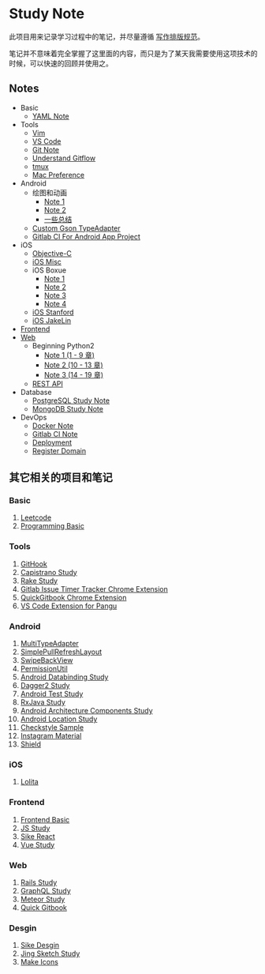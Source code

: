 # Study Note

此项目用来记录学习过程中的笔记，并尽量遵循 [写作排版规范](basic/copywriting-guideline.md)。

笔记并不意味着完全掌握了这里面的内容，而只是为了某天我需要使用这项技术的时候，可以快速的回顾并使用之。

## Notes

* Basic
    * [YAML Note](basic/yaml-note.md)
* Tools
    * [Vim](tools/vim.md)
    * [VS Code](tools/vscode.md)
    * [Git Note](tools/git-note.md)
    * [Understand Gitflow](./tools/understand-git-flow.md)
    * [tmux](tools/tmux.md)
    * [Mac Preference](tools/mac-preferences.md)
* Android
    * 绘图和动画
        * [Note 1](android/custom-view/note-1.md)
        * [Note 2](android/custom-view/note-2.md)
        * [一些总结](android/custom-view/summary.md)
    * [Custom Gson TypeAdapter](android/gson-adapter.md)
    * [Gitlab CI For Android App Project](android/gitlab-ci-for-android-app-project.md)
* iOS
    * [Objective-C](ios/objective-c.md)
    * [iOS Misc](ios/ios-misc.md)
    * iOS Boxue
        * [Note 1](ios/ios-boxue/note-1.md)
        * [Note 2](ios/ios-boxue/note-2.md)
        * [Note 3](ios/ios-boxue/note-3.md)
        * [Note 4](ios/ios-boxue/note-4.md)
    * [iOS Stanford](ios/ios-stanford-note.md)
    * [iOS JakeLin](ios/ios-jakelin.md)
* [Frontend](frontend/frontend-readme.md)
* [Web](web/web-readme.md)
    * Beginning Python2
        * [Note 1 (1 - 9 章)](web/beginning-python2/note-1.md)
        * [Note 2 (10 - 13 章)](web/beginning-python2/note-2.md)
        * [Note 3 (14 - 19 章)](web/beginning-python2/note-3.md)
    * [REST API](web/rest-api.md)
* Database
    * [PostgreSQL Study Note](database/postgresql-study-note.md)
    * [MongoDB Study Note](database/mongodb-study-note.md)
* DevOps
    * [Docker Note](dev-ops/docker-note.md)
    * [Gitlab CI Note](dev-ops/gitlab-ci-note.md)
    * [Deployment](dev-ops/deployment.md)
    * [Register Domain](dev-ops/register-domain.md)

## 其它相关的项目和笔记

### Basic

1. [Leetcode](https://github.com/baurine/leetcode)
1. [Programming Basic](https://github.com/baurine/programming-basic)

### Tools

1. [GitHook](https://github.com/baurine/githook)
1. [Capistrano Study](https://github.com/baurine/capistrano-study)
1. [Rake Study](https://github.com/baurine/rake-study)
1. [Gitlab Issue Timer Tracker Chrome Extension](https://github.com/baurine/gitlab-issue-time-tracker-ext)
1. [QuickGitbook Chrome Extension](https://github.com/baurine/quick-gitbook-chrome-extension)
1. [VS Code Extension for Pangu](https://github.com/baurine/vscode-pangu)

### Android

1. [MultiTypeAdapter](https://github.com/baurine/multi-type-adapter)
1. [SimplePullRefreshLayout](https://github.com/baurine/simple-pull-refresh-layout)
1. [SwipeBackView](https://github.com/baurine/swipebackview)
1. [PermissionUtil](https://github.com/baurine/permission-util)
1. [Android Databinding Study](https://github.com/baurine/android-data-binding-study)
1. [Dagger2 Study](https://github.com/baurine/dagger2-study)
1. [Android Test Study](https://github.com/baurine/android-test-study)
1. [RxJava Study](https://github.com/baurine/rxjava-study)
1. [Android Architecture Components Study](https://github.com/baurine/architecture-components-study)
1. [Android Location Study](https://github.com/baurine/android-location-study)
1. [Checkstyle Sample](https://github.com/baurine/checkstyle-sample)
1. [Instagram Material](https://github.com/baurine/instagram-material)
1. [Shield](https://github.com/baurine/shield)

### iOS

1. [Lolita](https://github.com/baurine/lolita)

### Frontend

1. [Frontend Basic](https://github.com/baurine/frontend-basic)
1. [JS Study](https://github.com/baurine/js-study)
1. [Sike React](https://github.com/baurine/sike-react)
1. [Vue Study](https://github.com/baurine/vue-study)

### Web

1. [Rails Study](https://github.com/baurine/rails-study)
1. [GraphQL Study](https://github.com/baurine/graphql-study)
1. [Meteor Study](https://github.com/baurine/meteor-study)
1. [Quick Gitbook](https://github.com/baurine/quick-gitbook)

### Desgin

1. [Sike Desgin](https://github.com/baurine/sike-design)
1. [Jing Sketch Study](https://github.com/baurine/jing-sketch-xcode)
1. [Make Icons](https://github.com/baurine/makeicons)
